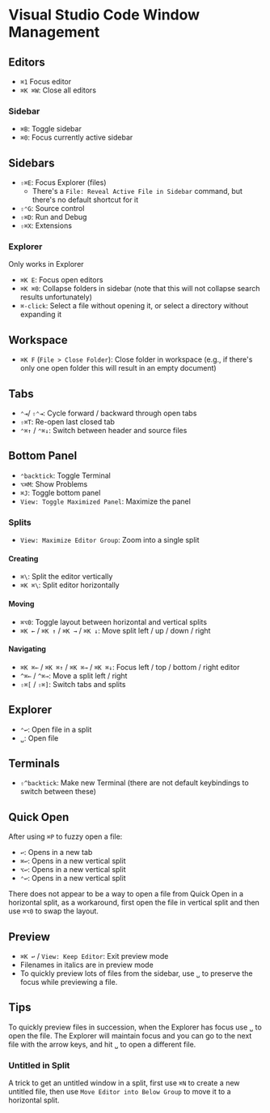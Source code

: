 # Visual Studio Code Window Management

## Editors

- `⌘1` Focus editor
- `⌘K ⌘W`: Close all editors

### Sidebar

- `⌘B`: Toggle sidebar
- `⌘0`: Focus currently active sidebar

## Sidebars

- `⇧⌘E`: Focus Explorer (files)
    - There's a `File: Reveal Active File in Sidebar` command, but there's no default shortcut for it
- `⇧⌃G`: Source control
- `⇧⌘D`: Run and Debug
- `⇧⌘X`: Extensions

### Explorer

Only works in Explorer

- `⌘K E`: Focus open editors
- `⌘K ⌘0`: Collapse folders in sidebar (note that this will not collapse search results unfortunately)
- `⌘-click`: Select a file without opening it, or select a directory without expanding it

## Workspace

- `⌘K F` (`File > Close Folder`): Close folder in workspace (e.g., if there's only one open folder this will result in an empty document)

## Tabs

- `⌃⇥`/ `⇧⌃⇥`: Cycle forward / backward through open tabs
- `⇧⌘T`: Re-open last closed tab
- `⌃⌘↑` / `⌃⌘↓`: Switch between header and source files

## Bottom Panel

- `⌃backtick`: Toggle Terminal
- `⌥⌘M`: Show Problems
- `⌘J`: Toggle bottom panel
- `View: Toggle Maximized Panel`: Maximize the panel

### Splits

- `View: Maximize Editor Group`: Zoom into a single split

#### Creating

- `⌘\`: Split the editor vertically
- `⌘K ⌘\`: Split editor horizontally

#### Moving

- `⌘⌥0`: Toggle layout between horizontal and vertical splits
- `⌘K ←` / `⌘K ↑` / `⌘K →` / `⌘K ↓`: Move split left / up / down / right

#### Navigating

- `⌘K ⌘←` / `⌘K ⌘↑` / `⌘K ⌘→` / `⌘K ⌘↓`: Focus left / top / bottom / right editor
- `^⌘←` / `^⌘→`: Move a split left / right
- `⇧⌘[` / `⇧⌘]`: Switch tabs and splits

## Explorer

- `⌃↩`: Open file in a split
- `␣`: Open file

## Terminals

- `⇧^backtick`: Make new Terminal (there are not default keybindings to switch between these)

## Quick Open

After using `⌘P` to fuzzy open a file:

- `↩`: Opens in a new tab
- `⌘↩`: Opens in a new vertical split
- `⌥↩`: Opens in a new vertical split
- `⌃↩`: Opens in a new vertical split

There does not appear to be a way to open a file from Quick Open in a horizontal split, as a workaround, first open the file in vertical split and then use `⌘⌥0` to swap the layout.

## Preview

- `⌘K ↩` / `View: Keep Editor`: Exit preview mode
- Filenames in italics are in preview mode
- To quickly preview lots of files from the sidebar, use `␣` to preserve the focus while previewing a file.

## Tips

To quickly preview files in succession, when the Explorer has focus use `␣` to open the file. The Explorer will maintain focus and you can go to the next file with the arrow keys, and hit `␣` to open a different file.

### Untitled in Split

A trick to get an untitled window in a split, first use `⌘N` to create a new untitled file, then use `Move Editor into Below Group` to move it to a horizontal split.

